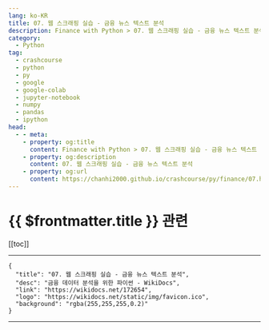 ```yaml
---
lang: ko-KR
title: 07. 웹 스크래핑 실습 - 금융 뉴스 텍스트 분석
description: Finance with Python > 07. 웹 스크래핑 실습 - 금융 뉴스 텍스트 분석
category:
  - Python
tag: 
  - crashcourse
  - python
  - py
  - google
  - google-colab
  - jupyter-notebook
  - numpy
  - pandas
  - ipython
head:
  - - meta:
    - property: og:title
      content: Finance with Python > 07. 웹 스크래핑 실습 - 금융 뉴스 텍스트 분석
    - property: og:description
      content: 07. 웹 스크래핑 실습 - 금융 뉴스 텍스트 분석
    - property: og:url
      content: https://chanhi2000.github.io/crashcourse/py/finance/07.html
---
```


# {{ $frontmatter.title }} 관련

[[toc]]

---

```component VPCard
{
  "title": "07. 웹 스크래핑 실습 - 금융 뉴스 텍스트 분석",
  "desc": "금융 데이터 분석을 위한 파이썬 - WikiDocs",
  "link": "https://wikidocs.net/172654",
  "logo": "https://wikidocs.net/static/img/favicon.ico",
  "background": "rgba(255,255,255,0.2)"
}
```

---

<TagLinks />